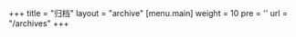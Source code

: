 +++
title = "归档"
layout = "archive"
[menu.main]
  weight = 10
  pre = '<i class="fas fa-fw fa-file-archive"></i>'
  url = "/archives"
+++
